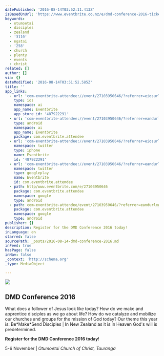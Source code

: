 ```yaml
---
datePublished: '2016-08-14T03:52:11.413Z'
isBasedOnUrl: 'https://www.eventbrite.co.nz/e/dmd-conference-2016-tickets-27103950646'
keywords:
  - otumoetai
  - disciples
  - zealand
  - '3110'
  - ngatai
  - '258'
  - church
  - plenty
  - events
  - christ
related: []
author: []
via: {}
dateModified: '2016-08-14T03:51:52.585Z'
title: ''
app_links:
  - url: 'com-eventbrite-attendee://event/27103950646/?referrer=eiosurlxfbk'
    type: ios
    namespace: ai
    app_name: Eventbrite
    app_store_id: '487922291'
  - url: 'com-eventbrite-attendee://event/27103950646/?referrer=eandurlxfbk'
    type: android
    namespace: ai
    app_name: Eventbrite
    package: com.eventbrite.attendee
  - url: 'com-eventbrite-attendee://event/27103950646/?referrer=eiosurlxtcar'
    namespace: twitter
    type: iphone
    name: Eventbrite
    id: '487922291'
  - url: 'com-eventbrite-attendee://event/27103950646/?referrer=eandurlxtcar'
    namespace: twitter
    type: googleplay
    name: Eventbrite
    id: com.eventbrite.attendee
  - path: http/www.eventbrite.com/e/27103950646
    package: com.eventbrite.attendee
    namespace: google
    type: android
  - path: com-eventbrite-attendee/event/27103950646/?referrer=eandurlxgoog
    package: com.eventbrite.attendee
    namespace: google
    type: android
publisher: {}
description: Register for the DMD Conference 2016 today!
inLanguage: en
starred: false
sourcePath: _posts/2016-08-14-dmd-conference-2016.md
inFeed: true
hasPage: false
inNav: false
_context: 'http://schema.org'
_type: MediaObject

---
```

![](https://the-grid-user-content.s3-us-west-2.amazonaws.com/2355ce3b-c4ee-40ae-b847-b539a4a61395.png)

<article style=""><h1>DMD Conference 2016</h1><p>What does a follower of Jesus look like today? How do we make and apprentice disciples as we go about life? How do we catalyze and mobilize our churches and groups for the mission of God today? Our theme this year is: Be*Make*Send Disciples | In New Zealand as it is in Heaven God's will is predetermined.</p></article>

**Register for the DMD Conference 2016 today!**

5-6 November | _Otumoetai Church of Christ, Tauranga_